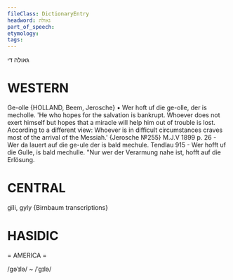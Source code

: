 ```yaml
---
fileClass: DictionaryEntry
headword: גאולה
part_of_speech: 
etymology: 
tags: 
---
```

גאולה
די

WESTERN
========

Ge-olle {HOLLAND, Beem, Jerosche}
	•	Wer hoft uf die ge-olle, der is mecholle. 'He who hopes for the salvation is bankrupt. Whoever does not exert himself but hopes that a miracle will help him out of trouble is lost. According to a different view: Whoever is in difficult circumstances craves most of the arrival of the Messiah.' {Jerosche №255}
M.J.V 1899 p. 26 - Wer da lauert auf die ge-ule der is bald mechule.
Tendlau 915 - Wer hofft uf die Gulle, is bald mechulle. "Nur wer der Verarmung nahe ist, hofft auf die Erlösung.

CENTRAL
========

gïli, gyly {Birnbaum transcriptions}

HASIDIC
=======
= AMERICA = 

/gəˈɪlə/ ~ /ˈgɪlə/
